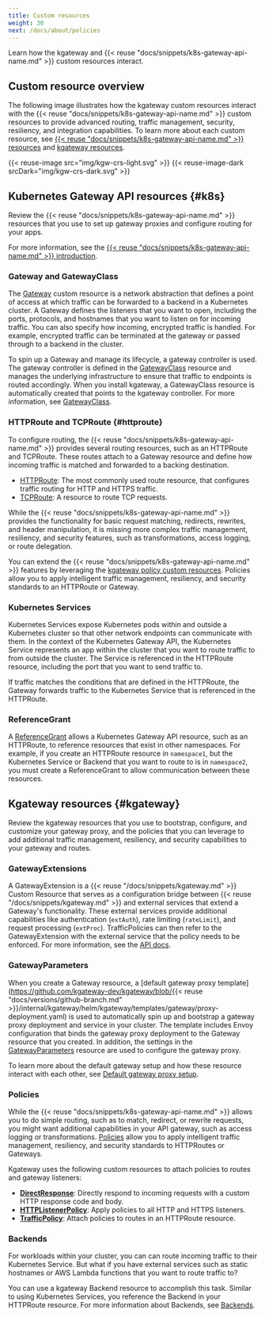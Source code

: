 ```yaml
---
title: Custom resources
weight: 30
next: /docs/about/policies
---
```


Learn how the kgateway and {{< reuse "docs/snippets/k8s-gateway-api-name.md" >}} custom resources interact. 

## Custom resource overview

The following image illustrates how the kgateway custom resources interact with the {{< reuse "docs/snippets/k8s-gateway-api-name.md" >}} custom resources to provide advanced routing, traffic management, security, resiliency, and integration capabilities. To learn more about each custom resource, see [{{< reuse "docs/snippets/k8s-gateway-api-name.md" >}} resources](#k8s) and [kgateway resources](#kgateway).

{{< reuse-image src="img/kgw-crs-light.svg" >}}
{{< reuse-image-dark srcDark="img/kgw-crs-dark.svg" >}}

## Kubernetes Gateway API resources {#k8s}

Review the {{< reuse "docs/snippets/k8s-gateway-api-name.md" >}} resources that you use to set up gateway proxies and configure routing for your apps. 

For more information, see the [{{< reuse "docs/snippets/k8s-gateway-api-name.md" >}} introduction](https://gateway-api.sigs.k8s.io/#introduction). 

### Gateway and GatewayClass

The [Gateway](https://gateway-api.sigs.k8s.io/api-types/gateway/) custom resource is a network abstraction that defines a point of access at which traffic can be forwarded to a backend in a Kubernetes cluster. A Gateway defines the listeners that you want to open, including the ports, protocols, and hostnames that you want to listen on for incoming traffic. You can also specify how incoming, encrypted traffic is handled. For example, encrypted traffic can be terminated at the gateway or passed through to a backend in the cluster. 

To spin up a Gateway and manage its lifecycle, a gateway controller is used. The gateway controller is defined in the  [GatewayClass](https://gateway-api.sigs.k8s.io/api-types/gatewayclass/) resource and manages the underlying infrastructure to ensure that traffic to endpoints is routed accordingly. When you install kgateway, a GatewayClass resource is automatically created that points to the kgateway controller. For more information, see [GatewayClass](/docs/setup/default/#gatewayclass). 

### HTTPRoute and TCPRoute {#httproute}

To configure routing, the {{< reuse "docs/snippets/k8s-gateway-api-name.md" >}} provides several routing resources, such as an HTTPRoute and TCPRoute. These routes attach to a Gateway resource and define how incoming traffic is matched and forwarded to a backing destination.

* [HTTPRoute](https://gateway-api.sigs.k8s.io/api-types/httproute/): The most commonly used route resource, that configures traffic routing for HTTP and HTTPS traffic. 
* [TCPRoute](https://gateway-api.sigs.k8s.io/reference/spec/#gateway.networking.k8s.io/v1alpha2.TCPRoute): A resource to route TCP requests.

While the {{< reuse "docs/snippets/k8s-gateway-api-name.md" >}} provides the functionality for basic request matching, redirects, rewrites, and header manipulation, it is missing more complex traffic management, resiliency, and security features, such as transformations, access logging, or route delegation. 

You can extend the {{< reuse "docs/snippets/k8s-gateway-api-name.md" >}} features by leveraging the [kgateway policy custom resources](#policies). Policies allow you to apply intelligent traffic management, resiliency, and security standards to an HTTPRoute or Gateway. 

### Kubernetes Services

Kubernetes Services expose Kubernetes pods within and outside a Kubernetes cluster so that other network endpoints can communicate with them. In the context of the Kubernetes Gateway API, the Kubernetes Service represents an app within the cluster that you want to route traffic to from outside the cluster. The Service is referenced in the HTTPRoute resource, including the port that you want to send traffic to. 

If traffic matches the conditions that are defined in the HTTPRoute, the Gateway forwards traffic to the Kubernetes Service that is referenced in the HTTPRoute. 

### ReferenceGrant

A [ReferenceGrant](https://gateway-api.sigs.k8s.io/api-types/referencegrant/) allows a Kubernetes Gateway API resource, such as an HTTPRoute, to reference resources that exist in other namespaces. For example, if you create an HTTPRoute resource in `namespace1`, but the Kubernetes Service or Backend that you want to route to is in `namespace2`, you must create a ReferenceGrant to allow communication between these resources.

<!--

{{% callout type="info" %}}
Kgateway custom resources do not follow the same cross-namespace restrictions as the resources in the {{< reuse "docs/snippets/k8s-gateway-api-name.md" >}}. For example, access between a TrafficPolicy resource in `namespace1` and a Backend resource in `namespace2` is allowed by default and does not require a ReferenceGrant. However, if you need to reference a kgateway resource from a {{< reuse "docs/snippets/k8s-gateway-api-name.md" >}} resource, you must create a ReferenceGrant. 
{{% /callout %}}-->

## Kgateway resources {#kgateway}

Review the kgateway resources that you use to bootstrap, configure, and customize your gateway proxy, and the policies that you can leverage to add additional traffic management, resiliency, and security capabilities to your gateway and routes. 

### GatewayExtensions

A GatewayExtension is a {{< reuse "/docs/snippets/kgateway.md" >}} Custom Resource that serves as a configuration bridge between {{< reuse "/docs/snippets/kgateway.md" >}} and external services that extend a Gateway's functionality. These external services provide additional capabilities like authentication (`extAuth`), rate limiting (`rateLimit`), and request processing (`extProc`). TrafficPolicies can then refer to the GatewayExtension with the external service that the policy needs to be enforced. For more information, see the [API docs](../../reference/api/#gatewayextension).

### GatewayParameters

When you create a Gateway resource, a [default gateway proxy template](https://github.com/kgateway-dev/kgateway/blob/{{< reuse "docs/versions/github-branch.md" >}}/internal/kgateway/helm/kgateway/templates/gateway/proxy-deployment.yaml) is used to automatically spin up and bootstrap a gateway proxy deployment and service in your cluster. The template includes Envoy configuration that binds the gateway proxy deployment to the Gateway resource that you created. In addition, the settings in the [GatewayParameters](#gatewayparameters) resource are used to configure the gateway proxy.

To learn more about the default gateway setup and how these resource interact with each other, see [Default gateway proxy setup](/docs/setup/default/). 

### Policies

While the {{< reuse "docs/snippets/k8s-gateway-api-name.md" >}} allows you to do simple routing, such as to match, redirect, or rewrite requests, you might want additional capabilities in your API gateway, such as access logging or transformations. [Policies](/docs/about/policies/) allow you to apply intelligent traffic management, resiliency, and security standards to HTTPRoutes or Gateways.

Kgateway uses the following custom resources to attach policies to routes and gateway listeners: 

* [**DirectResponse**](/docs/traffic-management/direct-response/): Directly respond to incoming requests with a custom HTTP response code and body.
* [**HTTPListenerPolicy**](/docs/about/policies/httplistenerpolicy/): Apply policies to all HTTP and HTTPS listeners.
* [**TrafficPolicy**](/docs/about/policies/trafficpolicy/): Attach policies to routes in an HTTPRoute resource.

### Backends

For workloads within your cluster, you can can route incoming traffic to their Kubernetes Service. But what if you have external services such as static hostnames or AWS Lambda functions that you want to route traffic to?

You can use a kgateway Backend resource to accomplish this task. Similar to using Kubernetes Services, you reference the Backend in your HTTPRoute resource. For more information about Backends, see [Backends](/docs/traffic-management/destination-types/backends/). 

